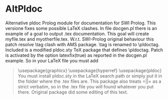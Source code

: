# AltPldoc
Alternative pldoc Prolog module for documentation for SWI Prolog. This
versione fixes some possible LaTeX clashes. 
In file docgen.pl there is an example of a goal to output .tex documentation.
This goal will create myfile.tex and myotherfile.tex.
W.r.t. SWI-Prolog original behaviour this patch resolve \tag clash 
with AMS package. \tag is renamed to \pldoctag.
Included is a modified pldoc.sty TeX package that defines \pldoctag.
Patch is activated by the option latexfix(true) as reported in the 
docgen.pl example. 
So in your LaTeX file you must add 
>\usepackage{graphicx}
>\usepackage{hyperref}
>\usepackage{pldoc}
You must install pldoc.sty in the LaTeX search path or 
simply put it in the folder where the .tex files are. 
This package also treats =|<some text>|= as a strict verbatim, so in the .tex file you will found <some text> whatever you put there.
Original package did some editing of this text.
